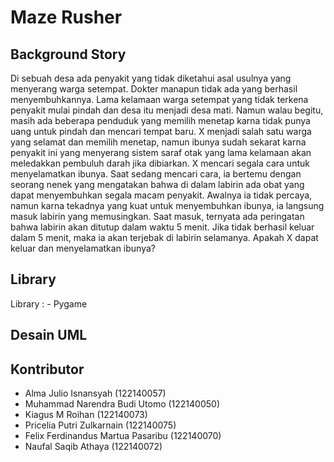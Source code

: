 # Maze Rusher

## Background Story
Di sebuah desa ada penyakit yang tidak diketahui asal usulnya yang menyerang warga setempat. Dokter manapun tidak ada yang berhasil menyembuhkannya. Lama kelamaan warga setempat yang tidak terkena penyakit mulai pindah dan desa itu menjadi desa mati. Namun walau begitu, masih ada beberapa penduduk yang memilih menetap karna tidak punya uang untuk pindah dan mencari tempat baru. X menjadi salah satu warga yang selamat dan memilih menetap, namun ibunya sudah sekarat karna penyakit ini yang menyerang sistem saraf otak yang lama kelamaan akan meledakkan pembuluh darah jika dibiarkan. X mencari segala cara untuk menyelamatkan ibunya. Saat sedang mencari cara, ia bertemu dengan seorang nenek yang mengatakan bahwa di dalam labirin ada obat yang dapat menyembuhkan segala macam penyakit. Awalnya ia tidak percaya, namun karna tekadnya yang kuat untuk menyembuhkan ibunya, ia langsung masuk labirin yang memusingkan. Saat masuk, ternyata ada peringatan bahwa labirin akan ditutup dalam waktu 5 menit. Jika tidak berhasil keluar dalam 5 menit, maka ia akan terjebak di labirin selamanya. Apakah X dapat keluar dan menyelamatkan ibunya?

## Library
Library : - Pygame


## Desain UML


## Kontributor
- Alma Julio Isnansyah (122140057)
- Muhammad Narendra Budi Utomo (122140050)
- Kiagus M Roihan (122140073)
- Pricelia Putri Zulkarnain (122140075)
- Felix Ferdinandus Martua Pasaribu (122140070)
- Naufal Saqib Athaya (122140072)